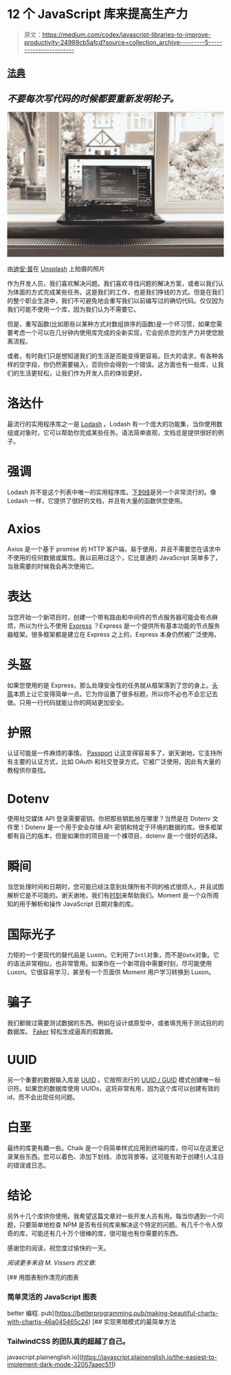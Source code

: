 # 12 个 JavaScript 库来提高生产力

> 原文：<https://medium.com/codex/javascript-libraries-to-improve-productivity-24989cb5afcd?source=collection_archive---------5----------------------->

## [法典](http://medium.com/codex)

## *不要每次写代码的时候都要重新发明轮子。*

![](img/93d8b3069b35f9e2d8599de84b61f0b3.png)

由[迪安·普](https://unsplash.com/@wezlar11?utm_source=unsplash&utm_medium=referral&utm_content=creditCopyText)在 [Unsplash](/s/photos/javascript?utm_source=unsplash&utm_medium=referral&utm_content=creditCopyText) 上拍摄的照片

作为开发人员，我们喜欢解决问题。我们喜欢寻找问题的解决方案，或者以我们认为体面的方式完成某些任务。这是我们的工作，也是我们挣钱的方式。但是在我们的整个职业生涯中，我们不可避免地会重写我们以前编写过的确切代码。仅仅因为我们可能不使用一个库，因为我们认为不需要它。

但是，重写函数(比如那些以某种方式对数组排序的函数)是一个坏习惯，如果您需要考虑一个可以在几分钟内使用库完成的全新实现，它会扼杀您的生产力并使您脱离流程。

或者，有时我们只是想知道我们的生活是否能变得更容易。巨大的请求，有各种各样的空字段，你仍然需要输入，否则你会得到一个错误。这方面也有一些库，让我们的生活更轻松，让我们作为开发人员的体验更好。

# 洛达什

最流行的实用程序库之一是 [Lodash](https://lodash.com/) 。Lodash 有一个庞大的功能集，当你使用数组或对象时，它可以帮助你完成某些任务。语法简单直观，文档总是提供很好的例子。

# 强调

Lodash 并不是这个列表中唯一的实用程序库。[下划线](https://underscorejs.org/)是另一个非常流行的。像 Lodash 一样，它提供了很好的文档，并且有大量的函数供您使用。

# Axios

Axios 是一个基于 promise 的 HTTP 客户端，易于使用，并且不需要您在请求中不使用的任何数据或属性。我以前用过这个，它比普通的 JavaScript 简单多了，当我需要的时候我会再次使用它。

# 表达

当您开始一个新项目时，创建一个带有路由和中间件的节点服务器可能会有点麻烦，所以为什么不使用 [Express](https://expressjs.com/) ？Express 是一个提供所有基本功能的节点服务器框架。很多框架都是建立在 Express 之上的，Express 本身仍然被广泛使用。

# 头盔

如果您使用的是 Express，那么处理安全性的任务就从框架落到了您的身上。[头盔](https://helmetjs.github.io/)本质上让它变得简单一点。它为你设置了很多标题，所以你不必也不会忘记去做。只用一行代码就能让你的网站更加安全。

# 护照

认证可能是一件麻烦的事情。 [Passport](http://www.passportjs.org/) 让这变得容易多了，谢天谢地，它支持所有主要的认证方式，比如 OAuth 和社交登录方式。它被广泛使用，因此有大量的教程供你查找。

# Dotenv

使用社交媒体 API 登录需要密钥。你把那些钥匙放在哪里？当然是在 Dotenv 文件里！Dotenv 是一个用于安全存储 API 密钥和特定于环境的数据的库。很多框架都有自己的版本，但是如果你的项目是一个裸项目，dotenv 是一个很好的选择。

# 瞬间

当您处理时间和日期时，您可能已经注意到处理所有不同的格式很烦人，并且试图解析它是不可能的。谢天谢地，我们有[时刻](https://momentjs.com/)来帮助我们。Moment 是一个众所周知的用于解析和操作 JavaScript 日期对象的库。

# 国际光子

力矩的一个更现代的替代品是 Luxon。它利用了`Intl`对象，而不是`Date`对象。它的语法非常相似，也非常管用。如果你在一个新项目中需要时刻，尽可能使用 Luxon。它很容易学习，甚至有一个页面供 Moment 用户学习转换到 Luxon。

# 骗子

我们都做过需要测试数据的东西。例如在设计或原型中，或者填充用于测试目的的数据库。 [Faker](https://github.com/marak/Faker.js/) 轻松生成逼真的假数据。

# UUID

另一个重要的数据输入库是 [UUID](https://www.npmjs.com/package/uuid) 。它按照流行的 [UUID / GUID](https://en.wikipedia.org/wiki/Universally_unique_identifier) 模式创建唯一标识符。如果您的数据库使用 UUIDs，这将非常有用，因为这个库可以创建有效的 id，而不会出现任何问题。

# 白垩

最终的库更有趣一些。Chalk 是一个将简单样式应用到终端的库，你可以在这里记录某些东西。您可以着色、添加下划线、添加背景等。这可能有助于创建引人注目的错误或日志。

# 结论

另外十几个库供你使用。我希望这篇文章对一些开发人员有用。每当你遇到一个问题，只要简单地检查 NPM 是否有任何库来解决这个特定的问题。有几千个令人惊奇的库，可能还有几十万个很棒的库，很可能也有你需要的东西。

感谢您的阅读，祝您度过愉快的一天。

*阅读更多来自 M. Vissers 的文章:*

[](https://betterprogramming.pub/making-beautiful-charts-with-chartjs-46a045465c24) [## 用图表制作漂亮的图表

### 简单灵活的 JavaScript 图表

better 编程. pub](https://betterprogramming.pub/making-beautiful-charts-with-chartjs-46a045465c24) [](https://javascript.plainenglish.io/the-easiest-to-implement-dark-mode-32057aaec511) [## 实现黑暗模式的最简单方法

### TailwindCSS 的团队真的超越了自己。

javascript.plainenglish.io](https://javascript.plainenglish.io/the-easiest-to-implement-dark-mode-32057aaec511)